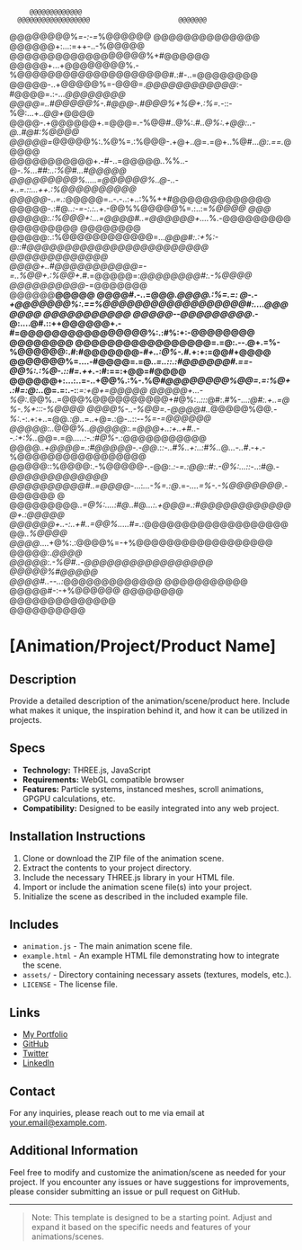          @@@@@@@@@@@@@                                                                              
      @@@@@@@@@@@@@@@@@@                      @@@@@@@                                               
   @@@@@@@@%*=-:-=*%@@@@@@               @@@@@@@@@@@@@@                                             
  @@@@@@+:...:=++-..-%@@@@@   @@@@@@@@@@@@@@@@@@%+#@@@@@@                                           
 @@@@@+...+@@@@@@@@%.-%@@@@@@@@@@@@@@@@@@@@#.:#-..=@@@@@@@@                                         
@@@@@-..+@@@@@%=-@@@=.*@@@@@@@@@@@@*:-#@@@@=.:-...*@@@@@@@@                                         
@@@@=..#@@@@@%-.#@@@-.#@@@%+%@+.:%=.-*::-%@:...+..*@@+*@@@@                                         
@@@@-.+@@@@@@+.=@@@=.-%@@#..@%:.#*..@%:.+@@:..-@..#@#:%@@@@                                         
@@@@@=*@@@@@%:.%@%=.:%@@@-.+@+..@=.=@+..%@#...*@:.==.*@@@@@                                         
 @@@@@@@@@@@+.-#-..=@@@@@..%%..-@-.*%...##:..:%@#...#@@@@@                                          
  @@@@@@@@@%.....=@@@@@@%..@-..-+..=.::...++.:%@@@@@@@@@@                                           
     @@@@@*-..*=.:*@@@@@=..-.-..:+..:%%++#@@@@@@@@@@@@@                                             
      @@@@@-.:#@*..:-=-:.:..*+.-@@%%@@@@@%=.:..:=*%@@@@        @@@                                  
      @@@@@:.:%@@@+:...=@@@@#..=@@@@@@+....*%.-@@@@@@@@@    @@@@@@@@@               @@@@@@@@        
      @@@@@:.:%@@@@@@@@@@@@=...*@@@#:.:+%:-@::#@@@@@@@@@@@@@@@@@@@@@@@@           @@@@@@@@@@@@@     
       @@@@+..#@@@@@@@@@@@=-=..%@@+.:%@@+.*#.=@@@@@=:*@@@@@@@@#:.-%@@@@     @@@@@@@@@@*-=@@@@@@@    
       @@@@@@**@@@@@ @@@@#.-..=@@@*.@@@@.:%=.=: *@-.-+@@@@@@@%:.==%@@@@@@@@@@@@@@@@@@#:....*@@@@@@@ 
        @@@@@@@@@@@  @@@@@*--*@@@@@@@@@*.-@:....@#.::++@@@@@@+.-#=@@@@@@@@@@@@@@@@%:.:#%:+:-@@@@@@@@
          @@@@@@@@    @@@@@@@@@@@@@@@@@=.=@:.--.@+.=%-%@@@@@@:.#:#@@@@@@@*-#+..:@%-.#.*+:+:=@@#+@@@@
                    @@@@@@@%=....-#@@@@=.=@..*=..::.:#@@@@@@#.==-@@%:.:%@-.::#=.++.-*:#:==:+@@=#@@@@
                  @@@@@@+:...:..=-..+@@%.:%-.%@*#@@@@@@@@%@@=.=:%@+.:#=:@:..*@=.=:.-:**:*=:+@+=@@@@@
                 @@@@@+...-%@:.*@@%..=@@@%@@@@@@@@@@+#@%:..*:::*@#:.#%-.*..:@#:.+..=@%-.%+:::-%@@@@ 
                @@@@%-..-%@@=.-@@@@#..*@@@@@%@@*.-%:.-*:.+:+..=@@*.:@*..=..+@=.:@-..::--*%=-=@@@@@@ 
               @@@@@:..*@@@%..*@@@@@:.=@@@+..:+..+#..--.:+:%..*@@=.=@*.....:-.:#@%-.:*@@@@@@@@@@@   
               @@@@*..+@@@@=.:#@@@@@-.-@@*.:*:-..#%..+:..:#%..*@*...-..#*.-+.-%@@@@@@@@@@@@@@@@@    
               @@@@@::%@@@@:.-%@@@@@-.-@@:.*:-=.:@@::#:.-@%:...::*-..:#@*.-@@@@@@@@@@@@@            
                @@@@@@@@@@#..=@@@@*-...:*...-%=.:@*.=*-....=%-.-%@@@@@@@*.-@@@@@@  @                
                 @@@@@@@@@*..=@%:....:#@*..#@*...:.+@@@=.:#@@@@@@@@@@@@@+.:@@@@@                    
                    @@@@@@+..-:..+#..=@@%.....#=.:*@@@@@@@@@@@@@@@@@@@@@*..%@@@@                    
                      @@@@*....+@%:.:@@@@%=-+%@@@@@@@@@@@@@@@@@@    @@@@@:.*@@@@                    
                      @@@@@:.-%@#..-@@@@@@@@@@@@@@@@@                @@@@@%#@@@@@                   
                      @@@@#..--..:*@@@@@@@@@@@@@                     @@@@@@@@@@@                    
                      @@@@@#-:-+%@@@@@@                                @@@@@@@@                     
                       @@@@@@@@@@@@@@                                                               
                         @@@@@@@@@@                                                                 


# [Animation/Project/Product Name]

## Description

Provide a detailed description of the animation/scene/product here. Include what makes it unique, the inspiration behind it, and how it can be utilized in projects.

## Specs

- **Technology:** THREE.js, JavaScript
- **Requirements:** WebGL compatible browser
- **Features:** Particle systems, instanced meshes, scroll animations, GPGPU calculations, etc.
- **Compatibility:** Designed to be easily integrated into any web project.

## Installation Instructions

1. Clone or download the ZIP file of the animation scene.
2. Extract the contents to your project directory.
3. Include the necessary THREE.js library in your HTML file.
4. Import or include the animation scene file(s) into your project.
5. Initialize the scene as described in the included example file.

## Includes

- `animation.js` - The main animation scene file.
- `example.html` - An example HTML file demonstrating how to integrate the scene.
- `assets/` - Directory containing necessary assets (textures, models, etc.).
- `LICENSE` - The license file.

## Links

- [My Portfolio](https://yourwebsite.com)
- [GitHub](https://github.com/yourusername)
- [Twitter](https://twitter.com/yourtwitter)
- [LinkedIn](https://www.linkedin.com/in/yourlinkedin)

## Contact

For any inquiries, please reach out to me via email at [your.email@example.com](mailto:your.email@example.com).

## Additional Information

Feel free to modify and customize the animation/scene as needed for your project. If you encounter any issues or have suggestions for improvements, please consider submitting an issue or pull request on GitHub.

---
> Note: This template is designed to be a starting point. Adjust and expand it based on the specific needs and features of your animations/scenes.
